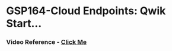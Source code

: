 # GSP164-Cloud Endpoints: Qwik Start...

### Video Reference - [Click Me](https://youtu.be/ayoYLm1Tvys?si=kse_vI5d9VZqK3vg)

